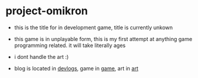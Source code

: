 # project-omikron

- this is the title for in development game, title is currently unkown

- this game is in unplayable form, this is my first attempt at anything game 
  programming related. it will take literally ages

- i dont handle the art :)

- blog is located in [devlogs](devlogs), game in [game](game), art in
  [art](art.md)
